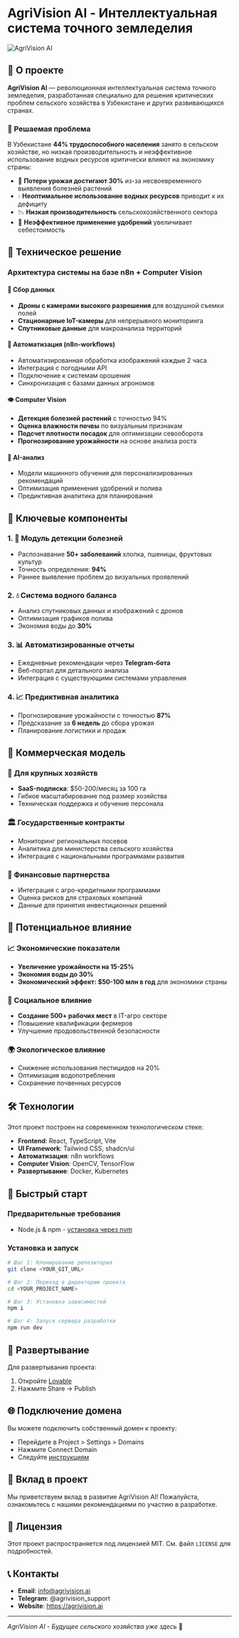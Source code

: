 
# AgriVision AI - Интеллектуальная система точного земледелия

![AgriVision AI](https://img.shields.io/badge/AgriVision-AI-green?style=for-the-badge&logo=leaf)

## 🌾 О проекте

**AgriVision AI** — революционная интеллектуальная система точного земледелия, разработанная специально для решения критических проблем сельского хозяйства в Узбекистане и других развивающихся странах.

### 🎯 Решаемая проблема

В Узбекистане **44% трудоспособного населения** занято в сельском хозяйстве, но низкая производительность и неэффективное использование водных ресурсов критически влияют на экономику страны:

- 🔴 **Потери урожая достигают 30%** из-за несвоевременного выявления болезней растений
- 💧 **Неоптимальное использование водных ресурсов** приводит к их дефициту
- 📉 **Низкая производительность** сельскохозяйственного сектора
- 🚫 **Неэффективное применение удобрений** увеличивает себестоимость

## 🚀 Техническое решение

### Архитектура системы на базе n8n + Computer Vision

#### 📡 Сбор данных
- **Дроны с камерами высокого разрешения** для воздушной съемки полей
- **Стационарные IoT-камеры** для непрерывного мониторинга
- **Спутниковые данные** для макроанализа территорий

#### 🤖 Автоматизация (n8n-workflows)
- Автоматизированная обработка изображений каждые 2 часа
- Интеграция с погодными API
- Подключение к системам орошения
- Синхронизация с базами данных агрономов

#### 👁️ Computer Vision
- **Детекция болезней растений** с точностью 94%
- **Оценка влажности почвы** по визуальным признакам
- **Подсчет плотности посадок** для оптимизации севооборота
- **Прогнозирование урожайности** на основе анализа роста

#### 🧠 AI-анализ
- Модели машинного обучения для персонализированных рекомендаций
- Оптимизация применения удобрений и полива
- Предиктивная аналитика для планирования

## 🎯 Ключевые компоненты

### 1. 🦠 Модуль детекции болезней
- Распознавание **50+ заболеваний** хлопка, пшеницы, фруктовых культур
- Точность определения: **94%**
- Раннее выявление проблем до визуальных проявлений

### 2. 💧 Система водного баланса
- Анализ спутниковых данных и изображений с дронов
- Оптимизация графиков полива
- Экономия воды до **30%**

### 3. 📊 Автоматизированные отчеты
- Ежедневные рекомендации через **Telegram-бота**
- Веб-портал для детального анализа
- Интеграция с существующими системами управления

### 4. 📈 Предиктивная аналитика
- Прогнозирование урожайности с точностью **87%**
- Предсказание за **6 недель** до сбора урожая
- Планирование логистики и продаж

## 💼 Коммерческая модель

### 🏢 Для крупных хозяйств
- **SaaS-подписка**: $50-200/месяц за 100 га
- Гибкое масштабирование под размер хозяйства
- Техническая поддержка и обучение персонала

### 🏛️ Государственные контракты
- Мониторинг региональных посевов
- Аналитика для министерства сельского хозяйства
- Интеграция с национальными программами развития

### 🏦 Финансовые партнерства
- Интеграция с агро-кредитными программами
- Оценка рисков для страховых компаний
- Данные для принятия инвестиционных решений

## 🌟 Потенциальное влияние

### 📈 Экономические показатели
- **Увеличение урожайности на 15-25%**
- **Экономия воды до 30%**
- **Экономический эффект: $50-100 млн в год** для экономики страны

### 👥 Социальное влияние
- **Создание 500+ рабочих мест** в IT-агро секторе
- Повышение квалификации фермеров
- Улучшение продовольственной безопасности

### 🌍 Экологическое влияние
- Снижение использования пестицидов на 20%
- Оптимизация водопотребления
- Сохранение почвенных ресурсов

## 🛠️ Технологии

Этот проект построен на современном технологическом стеке:

- **Frontend**: React, TypeScript, Vite
- **UI Framework**: Tailwind CSS, shadcn/ui
- **Автоматизация**: n8n workflows
- **Computer Vision**: OpenCV, TensorFlow
- **Развертывание**: Docker, Kubernetes

## 🚀 Быстрый старт

### Предварительные требования
- Node.js & npm - [установка через nvm](https://github.com/nvm-sh/nvm#installing-and-updating)

### Установка и запуск

```sh
# Шаг 1: Клонирование репозитория
git clone <YOUR_GIT_URL>

# Шаг 2: Переход в директорию проекта
cd <YOUR_PROJECT_NAME>

# Шаг 3: Установка зависимостей
npm i

# Шаг 4: Запуск сервера разработки
npm run dev
```

## 📱 Развертывание

Для развертывания проекта:
1. Откройте [Lovable](https://lovable.dev/projects/c50eae75-b196-4350-98e1-4726158e9807)
2. Нажмите Share → Publish

## 🌐 Подключение домена

Вы можете подключить собственный домен к проекту:
- Перейдите в Project > Settings > Domains
- Нажмите Connect Domain
- Следуйте [инструкциям](https://docs.lovable.dev/tips-tricks/custom-domain#step-by-step-guide)

## 🤝 Вклад в проект

Мы приветствуем вклад в развитие AgriVision AI! Пожалуйста, ознакомьтесь с нашими рекомендациями по участию в разработке.

## 📄 Лицензия

Этот проект распространяется под лицензией MIT. См. файл `LICENSE` для подробностей.

## 📞 Контакты

- **Email**: info@agrivision.ai
- **Telegram**: @agrivision_support
- **Website**: https://agrivision.ai

---

*AgriVision AI - Будущее сельского хозяйства уже здесь* 🌱
